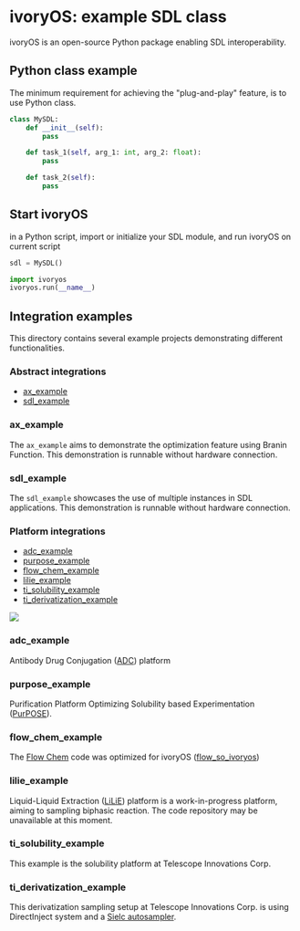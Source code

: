 # ivoryOS: example SDL class
ivoryOS is an open-source Python package enabling SDL interoperability. 


## Python class example
The minimum requirement for achieving the "plug-and-play" feature,
is to use Python class.
```python
class MySDL:
    def __init__(self):
        pass

    def task_1(self, arg_1: int, arg_2: float):
        pass

    def task_2(self):
        pass
```

## Start ivoryOS
in a Python script, import or initialize your SDL module, and run ivoryOS on current script
```python
sdl = MySDL()

import ivoryos
ivoryos.run(__name__)
```

## Integration examples


This directory contains several example projects demonstrating different functionalities.

### Abstract integrations

- [ax_example](#ax_example)
- [sdl_example](#sdl_example)

### ax_example
The `ax_example` aims to demonstrate the optimization feature using Branin Function. 
This demonstration is runnable without hardware connection.

### sdl_example
The `sdl_example` showcases the use of multiple instances in SDL applications.
This demonstration is runnable without hardware connection.

### Platform integrations
- [adc_example](#adc_example)
- [purpose_example](#purpose_example)
- [flow_chem_example](#flow_chem_example)
- [lilie_example](#lilie_example)
- [ti_solubility_example](#ti_solubility_example)
- [ti_derivatization_example](#ti_derivatization_example)


![](../docs/source/_static/platforms.png)


### adc_example
Antibody Drug Conjugation ([ADC](https://gitlab.com/heingroup/adc-automation)) platform

### purpose_example
Purification Platform Optimizing Solubility based Experimentation ([PurPOSE](https://gitlab.com/heingroup/purpose)).

### flow_chem_example
The [Flow Chem](https://github.com/jiayu423/Autonomous-flow-optimizer) code was optimized for ivoryOS ([flow_so_ivoryos](https://github.com/ivoryzh/Autonomous-flow-optimizer/blob/main/single%20objective%20edbo/flow_so_ivoryos.py))

### lilie_example
Liquid-Liquid Extraction ([LiLiE](https://gitlab.com/heingroup/automated-lle)) platform is a work-in-progress platform, aiming to sampling biphasic reaction. The code repository may be unavailable at this moment.

### ti_solubility_example
This example is the solubility platform at Telescope Innovations Corp.


### ti_derivatization_example
This derivatization sampling setup at Telescope Innovations Corp. is using DirectInject system and a [Sielc autosampler](https://gitlab.com/heingroup/sielc_dompser).



